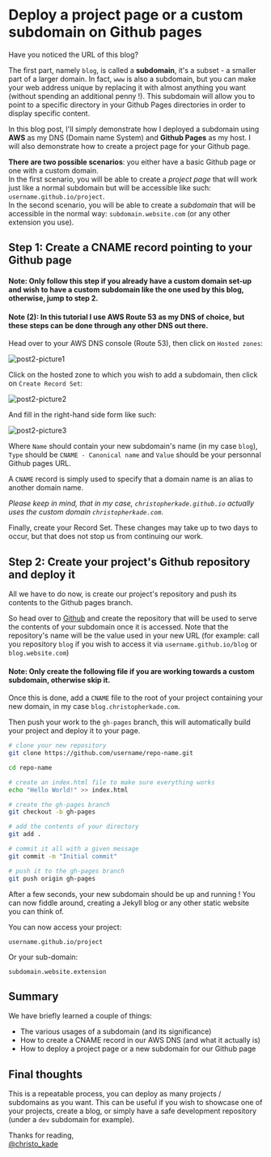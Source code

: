 # Deploy a project page or a custom subdomain on Github pages

Have you noticed the URL of this blog?

The first part, namely `blog`, is called a **subdomain**, it's a subset - a smaller part of a larger domain. In fact, `www` is also a subdomain, but you can make your web address unique by replacing it with almost anything you want (without spending an additional penny !). This subdomain will allow you to point to a specific directory in your Github Pages directories in order to display specific content.

In this blog post, I'll simply demonstrate how I deployed a subdomain using **AWS** as my DNS (Domain name System) and **Github Pages** as my host. I will also demonstrate how to create a project page for your Github page.

**There are two possible scenarios**: you either have a basic Github page or one with a custom domain.  
In the first scenario, you will be able to create a _project page_ that will work just like a normal subdomain but will be accessible like such: `username.github.io/project`.  
In the second scenario, you will be able to create a _subdomain_ that will be accessible in the normal way: `subdomain.website.com` (or any other extension you use).

## Step 1: Create a CNAME record pointing to your Github page

#### Note: Only follow this step if you already have a custom domain set-up and wish to have a custom subdomain like the one used by this blog, otherwise, jump to step 2.

#### Note (2): In this tutorial I use AWS Route 53 as my DNS of choice, but these steps can be done through any other DNS out there.

Head over to your AWS DNS console (Route 53), then click on `Hosted zones`:

![post2-picture1](https://user-images.githubusercontent.com/15229355/32547643-073c7f14-c47b-11e7-8c17-949cdc7c4d12.png)

Click on the hosted zone to which you wish to add a subdomain, then click on `Create Record Set`:

![post2-picture2](https://user-images.githubusercontent.com/15229355/32547711-4f933294-c47b-11e7-8038-2f24b7906946.png)

And fill in the right-hand side form like such:

![post2-picture3](https://user-images.githubusercontent.com/15229355/32547798-98972054-c47b-11e7-88db-468429af0912.png)

Where `Name` should contain your new subdomain's name (in my case `blog`), `Type` should be `CNAME - Canonical name` and `Value` should be your personnal Github pages URL.

A `CNAME` record is simply used to specify that a domain name is an alias to another domain name.

_Please keep in mind, that in my case, `christopherkade.github.io` actually uses the custom domain `christopherkade.com`_.

Finally, create your Record Set. These changes may take up to two days to occur, but that does not stop us from continuing our work.

## Step 2: Create your project's Github repository and deploy it

All we have to do now, is create our project's repository and push its contents to the Github pages branch.

So head over to [Github](https://github.com/) and create the repository that will be used to serve the contents of your subdomain once it is accessed. Note that the repository's name will be the value used in your new URL (for example: call you repository `blog` if you wish to access it via `username.github.io/blog` or `blog.website.com`)

#### Note: Only create the following file if you are working towards a custom subdomain, otherwise skip it.

Once this is done, add a `CNAME` file to the root of your project containing your new domain, in my case `blog.christopherkade.com`.

Then push your work to the `gh-pages` branch, this will automatically build your project and deploy it to your page.

```bash
# clone your new repository
git clone https://github.com/username/repo-name.git

cd repo-name

# create an index.html file to make sure everything works
echo "Hello World!" >> index.html

# create the gh-pages branch
git checkout -b gh-pages

# add the contents of your directory
git add .

# commit it all with a given message
git commit -m "Initial commit"

# push it to the gh-pages branch
git push origin gh-pages
```

After a few seconds, your new subdomain should be up and running ! You can now fiddle around, creating a Jekyll blog or any other static website you can think of.

You can now access your project:

`username.github.io/project`

Or your sub-domain:

`subdomain.website.extension`

## Summary

We have briefly learned a couple of things:

- The various usages of a subdomain (and its significance)
- How to create a CNAME record in our AWS DNS (and what it actually is)
- How to deploy a project page or a new subdomain for our Github page

## Final thoughts

This is a repeatable process, you can deploy as many projects / subdomains as you want. This can be useful if you wish to showcase one of your projects, create a blog, or simply have a safe development repository (under a `dev` subdomain for example).

Thanks for reading,  
[@christo_kade](https://twitter.com/christo_kade)
